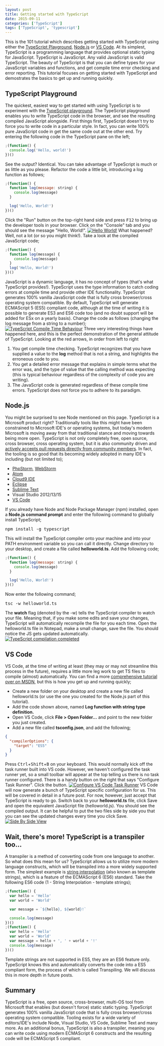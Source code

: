 ```yaml
---
layout: post
title: Getting started with TypeScript
date: 2015-09-11
categories: ['TypeScript']
tags: ['TypeScript', 'typescript']
---
```


This is the 101 tutorial which describes getting started with TypeScript using either the [TypeScript Playground](http://www.typescriptlang.org/Playground), [Node.js](https://nodejs.org/) or [VS Code](https://code.visualstudio.com). At its simplest, TypeScript is a programming language that provides optional static typing for JavaScript. TypeScript is JavaScript. Any valid JavaScript is valid TypeScript. The beauty of TypeScript is that you can define types for your JavaScript variables and functions, and get compile time error checking and error reporting. This tutorial focuses on getting started with TypeScript and demostrates the basics to get up and running quickly.

## TypeScript Playground

The quickest, easiest way to get started with using TypeScript is to experiment with the [TypeScript playground](http://www.typescriptlang.org/Playground/). The TypeScript playground enables you to write TypeScript code in the browser, and see the resulting compiled JavaScript alongside. First things first, TypeScript doesn't try to force you to write code in a particular style. In fact, you can write 100% pure JavaScript code in get the same code out at the other end. Try entering the following code in the TypeScript pane on the left;

```javascript
;(function() {
  console.log('Hello, world!')
})()
```

See the output? Identical. You can take advantage of TypeScript is much or as little as you please. Refactor the code a little bit, introducing a log function as follows;

```javascript
;(function() {
  function log(message: string) {
    console.log(message)
  }

  log('Hello, World!')
})()
```

Click the "Run" button on the top-right hand side and press <kbd>F12</kbd> to bring up the developer tools in your browser. Click on the "Console" tab and you should see the message "Hello, World!". [![Hello World!](HelloWorld.png)](HelloWorld.png) What happened? Well, not a lot (or so you might think!). Take a look at the compiled JavaScript code;

```javascript
;(function() {
  function log(message) {
    console.log(message)
  }
  log('Hello, World!')
})()
```

JavaScript is a dynamic language, it has no concept of types (that's what TypeScript provides!). TypeScript uses the type information to catch coding errors at compile time and provide other IDE functionality. TypeScript generates 100% vanilla JavaScript code that is fully cross browser/cross operating system compatible. By default, TypeScript will generate ECMAScript 5 (ES5) compliant code, although at the time of writing it is possible to generate ES3 and ES6 code too (and no doubt support will be added for ESx on a yearly basis). Change the code as follows (changing the log message from a string to a number); [![TypeScript Compile Time Behaviour](CompileTimeBehaviour.png)](CompileTimeBehaviour.png) Three very interesting things have happened here, and this is the perfect demonstration of the general attitude of TypeScript. Looking at the red arrows, in order from left to right

1.  You get compile time checking. TypeScript recognizes that you have supplied a value to the **log** method that is not a string, and highlights the erroneous code to you.
2.  You get a detailed error message that explains in simple terms what the error was, and the type of value that the calling method was expecting (this is typical behaviour regardless of the complexity of code you are writing).
3.  The JavaScript code is generated regardless of these compile time errors. TypeScript does not force you to adhere to its paradigm.

## Node.js

You might be surprised to see Node mentioned on this page. TypeScript is a Microsoft product right? Traditionally tools like this might have been constrained to Microsoft IDE's or operating systems, but today's modern Microsoft is moving away from that traditional stance and moving towards being more open. TypeScript is not only completely free, open source, cross browser, cross operating system, but it is also community driven and [actively accepts pull requests directly from community members](https://github.com/Microsoft/TypeScript). In fact, the tooling is so good that its becoming widely adopted in many IDE's including (but not limited to);

* [PhpStorm](https://www.jetbrains.com/phpstorm/help/typescript-support.html), [WebStorm](https://www.jetbrains.com/webstorm/help/typescript-support.html)
* [Atom](https://atom.io/packages/atom-typescript)
* [Cloud9 IDE](https://github.com/lennartcl/cloud9-typescript)
* [Eclipse](https://github.com/palantir/eclipse-typescript)
* [Sublime Text](https://github.com/Microsoft/TypeScript-Sublime-Plugin)
* Visual Studio 2012/13/15
* [VS Code](https://code.visualstudio.com/)

If you already have Node and Node Package Manager (npm) installed, open a **Node.js command prompt** and enter the following command to globally install TypeScript;

<pre>npm install -g typescript</pre>

This will install the TypeScript compiler onto your machine and into your PATH environment variable so you can call it directly. Change directory to your desktop, and create a file called **helloworld.ts**. Add the following code;

```javascript
;(function() {
  function log(message: string) {
    console.log(message)
  }

  log('Hello, World!')
})()
```

Now enter the following command;

<pre>tsc -w helloworld.ts</pre>

The **watch** flag (denoted by the -w) tells the TypeScript compiler to watch your file. Meaning that, if you make some edits and save your changes, TypeScript will automatically recompile the file for you each time. Open the helloworld.ts file in Notepad, make a small change, save the file. You should notice the JS gets updated automatically. [![TypeScript compilation completed](CompilationCompleted.png)](CompilationCompleted.png)

## VS Code

VS Code, at the time of writing at least (they may or may not streamline this process in the future), requires a little more leg work to get TS files to compile (almost) automatically. You can find a more [comprehensive tutorial over on MSDN](http://blogs.msdn.com/b/typescript/archive/2015/04/30/using-typescript-in-visual-studio-code.aspx), but this is how you get up and running quickly;

* Create a new folder on your desktop and create a new file called helloworld.ts (or use the one you created for the Node.js part of this tutorial).
* Add the code shown above, named **Log function with string type definition.**
* Open VS Code, click **File > Open Folder...** and point to the new folder you just created.
* Add a new file called **tsconfig.json**, and add the following;

```json
{
  "compilerOptions": {
    "target": "ES5"
  }
}
```

Press <kbd>Ctrl</kbd>+<kbd>Shift</kbd>+<kbd>B</kbd> on your keyboard. This would normally kick off the task runner built into VS code. However, we haven't configured the task runner yet, so a small toolbar will appear at the top telling us there is no task runner configured. There is a handy button on the right that says "Configure Task Runner". Click the button. [![Configure VS Code Task Runner](ConfigureTaskRunner.png)](ConfigureTaskRunner.png) VS Code will now generate a bunch of TypeScript specific configuration for us. This will be covered in detail in a future post. For now, however, just accept that TypeScript is ready to go. Switch back to your **helloworld.ts** file, click Save and open the equivalent JavaScript file (helloworld.js). You should see the compiled output. It can be helpful to put the two files side by side you that you can see the updated changes every time you click Save. [![Side By Side View](SideBySide.png)](SideBySide.png)

## Wait, there's more! TypeScript is a transpiler too...

A transpiler is a method of converting code from one language to another. So what does this mean for us? TypeScript allows us to utilize more modern language constructs, which will be transpiled into a more widely supported form. The simplest example is [string interpolation](http://tc39wiki.calculist.org/es6/template-strings/) (also known as template strings), which is a feature of the ECMAScript 6 (ES6) standard. Take the following ES6 code (1 - String Interpolation - template strings);

```javascript
;(function() {
  var hello = 'Hello'
  var world = 'World'

  var message = `${hello}, ${world}!`

  console.log(message)
})()
;(function() {
  var hello = 'Hello'
  var world = 'World'
  var message = hello + ', ' + world + '!'
  console.log(message)
})()
```

Template strings are not supported in ES5, they are an ES6 feature only. TypeScript knows this and automatically converts the code into a ES5 compliant form, the process of which is called Transpiling. We will discuss this in more depth in future posts.

## Summary

TypeScript is a free, open source, cross-browser, multi-OS tool from Microsoft that enables (but doesn't force) static static typing. TypeScript generates 100% vanilla JavaScript code that is fully cross browser/cross operating system compatible. Tooling exists for a wide variety of editors/IDE's include Node, Visual Studio, VS Code, Sublime Text and many more. As an additional bonus, TypeScript is also a transpiler, meaning you can write code using modern ECMAScript 6 constructs and the resulting code will be ECMAScript 5 compliant.
